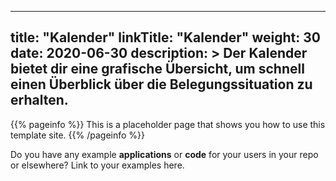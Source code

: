 
---
title: "Kalender"
linkTitle: "Kalender"
weight: 30
date: 2020-06-30
description: >
  Der Kalender bietet dir eine grafische Übersicht, um schnell einen Überblick über die Belegungssituation zu erhalten.
---

{{% pageinfo %}}
This is a placeholder page that shows you how to use this template site.
{{% /pageinfo %}}

Do you have any example **applications** or **code** for your users in your repo or elsewhere? Link to your examples here.
